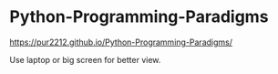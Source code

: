 # Python-Programming-Paradigms

 https://pur2212.github.io/Python-Programming-Paradigms/
 
 Use laptop or big screen for better view.
